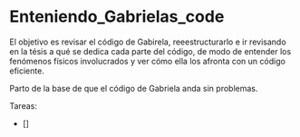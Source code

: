 # Enteniendo_Gabrielas_code
El objetivo es revisar el código de Gabirela, reeestructurarlo e ir revisando en la tésis a qué se dedica cada parte del código, de modo de entender los fenómenos físicos involucrados y ver cómo ella los afronta con un código eficiente.

Parto de la base de que el código de Gabriela anda sin problemas.

Tareas:
- []




